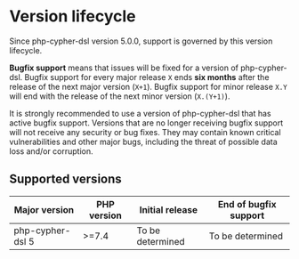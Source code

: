 # Version lifecycle

Since php-cypher-dsl version 5.0.0, support is governed by this version
lifecycle.

**Bugfix support** means that issues will be fixed for a version of
php-cypher-dsl. Bugfix support for every major release `X` ends **six months**
after the release of the next major version (`X+1`). Bugfix support for minor
release `X.Y` will end with the release of the next minor version (`X.(Y+1)`).

It is strongly recommended to use a version of php-cypher-dsl that has active
bugfix support. Versions that are no longer receiving bugfix support will not
receive any security or bug fixes. They may contain known critical
vulnerabilities and other major bugs, including the threat of possible data
loss and/or corruption.

## Supported versions

| Major version    | PHP version | Initial release  | End of bugfix support |
|------------------|-------------|------------------|-----------------------|
| php-cypher-dsl 5 | &gt;=7.4    | To be determined | To be determined      |
